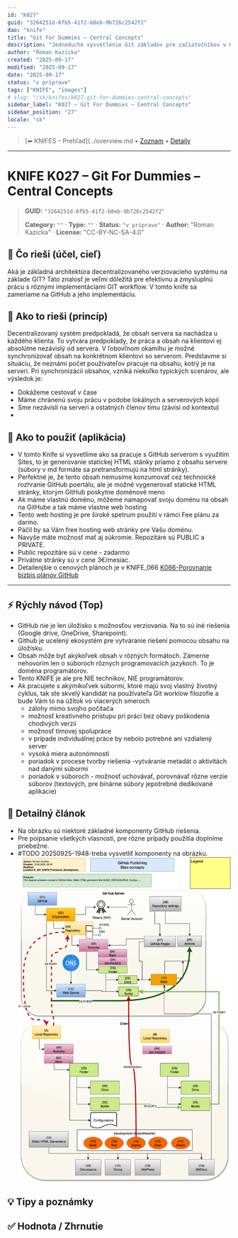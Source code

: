 ```yaml
---
id: "K027"
guid: "3264251d-6fb5-41f2-b8eb-9b726c2542f2"
dao: "knife"
title: "Git For Dummies – Central Concepts"
description: "Jednoduché vysvetlenie Git základov pre začiatočníkov v GitEA (organizácia, repozitár, working directory, atď.)"
author: "Roman Kazicka"
created: "2025-09-17"
modified: "2025-09-17"
date: "2025-09-17"
status: "v príprave"
tags: ["KNIFE", "images"]
# slug: "/sk/knifes/k027-git-for-dummies-central-concepts"
sidebar_label: "K027 – Git For Dummies – Central Concepts"
sidebar_position: "27"
locale: "sk"
---
```

<!-- body:start -->

<!-- nav:knifes -->
> [⬅ KNIFES – Prehľad](../overview.md • [Zoznam](../KNIFE_Overview_List.md) • [Detaily](../KNIFE_Overview_Details.md)
---
# KNIFE K027 – Git For Dummies – Central Concepts
<!-- fm-visible: start -->

> **GUID:** `"3264251d-6fb5-41f2-b8eb-9b726c2542f2"`
>   
> **Category:** `""` · **Type:** `""` · **Status:** `"v príprave"` · **Author:** "Roman Kazicka" · **License:** "CC-BY-NC-SA-4.0"
<!-- fm-visible: end -->


## 🎯 Čo rieši (účel, cieľ)

Aká je základná architektúra decentralizovaného verziovacieho systému na základe GIT?
Táto znalosť je veľmi dôležitá pre efektívnu a zmysluplnú prácu s rôznými implementáciami GIT workflow.
V tomto knife sa zameriame na GitHub a jeho implementáciu.

## 🧩 Ako to rieši (princíp)

Decentralizovaný systém predpokladá, že obsah servera sa nachádza u každého klienta. To vytvára predpoklady, že práca a obsah na klientovi ej absolútne nezávislý od servera.
V ľobovľnom okamihu je možné synchronizovať obsah na konkrétnom klientovi so serverom.
Predstavme si situáciu, že neznámi počet používateľov pracuje na obsahu, kotrý je na serveri.
Pri synchronizácií obsahov, vzniká niekoľko typických scenárov, ale výsledok je:

- Dokážeme cestovať v čase
- Máme chránenú svoju prácu v podobe lokálnych a serverových kópií
- Sme nezávislí na serveri a ostatných členov tímu (závisí od kontextu)
- 
## 🧪 Ako to použiť (aplikácia)

- V tomto Knife si vysvetlíme ako sa pracuje s GitHub serverom s využitím Sites, to je generovanie statickej HTML stánky priamo z obsahu servere (súbory v md formáte sa pretransformujú na html stránky).
- Perfektné je, že tento obsah nemusíme konzumovať cez technoické rozhranie GitHub poertálu, ale je možné vygenerovať statické HTML stránky, ktorým GitHub poskytne doménové meno
- Ak máme vlastnú doménu, môžeme namapovať svoju doménu na obsah na GitHube a tak máme vlastne web hosting
- Tento web hosting je pre široké spetrum použití v rámci Fee plánu za darmo.
- Páčil by sa Vám free hosting web stránky pre Vašu doménu.
- Navyše máte možnosť mať aj súkromie. Repozitáre sú PUBLIC a PRIVATE.
- Public repozitáre sú v cene - zadarmo
- Privátne stránky sú v cene 3€/mesiac.
- Detailenjšie o cenových plánoch je v KNIFE_066 [K066-Porovnanie bizbis plánov GitHub](../K066-porovnanie-biznis-planov-github/index.md)

---

## ⚡ Rýchly návod (Top)
- GitHub nie je len úložisko s možnosťou verziovania. Na to sú iné riešenia (Google drive, OneDrive, Sharepoint).
- Github je ucelený ekosystém pre vytváranie riešení pomocou obsahu na úložisku.
- Obsah môže byť akýkoľvek obsah v rôzných  formátoch. Zámerne nehovorím len o súboroch rôznych programovacích jazykoch. To je doména programátorov.
- Tento KNIFE je ale pre NIE technikov, NIE programátorov.
- Ak pracujete s akýmikoľvek súbormi, ktoré majú svoj vlastný životný cyklus, tak ste skvelý kandidát na používateľa Git worklow filozofie a bude Vám to na úžitok vo viacerých smeroch
  - zálohy mimo svojho počítača
  - možnosť kreatívneho prístupu pri práci bez obavy poškodenia chodivých verzií
  - možnosť tímovej spolupráce
  - v prípade individuálnej práce by nebolo potrebné ani vzdialený server
  - vysoká miera autonómnosti
  - poriadok v procese tvorby riešenia -vytváranie metadát o aktivitách nad danými súbormi
  - poriadok v súboroch - možnosť uchovávať, porovnávať rôzne verzie súborov (textových, pre binárne súbory jepotrebné dedikované aplikácie)



## 📜 Detailný článok

- Na obrázku sú niektoré základné komponenty GitHub riešenia.
- Pre poípsanie všetkých vlasností, pre rôzne prípady použitia doplníme priebežne.
- #TODO 20250925-1948-treba vysvetliť komponenty na obrázku.
![Koncept Github s využitím Sites](./img/GitHub-Sites-Concepts.png)
## 💡 Tipy a poznámky

## ✅ Hodnota / Zhrnutie
